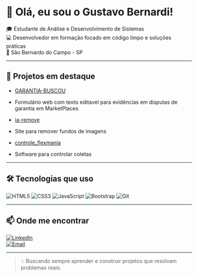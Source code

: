 # 👋 Olá, eu sou o Gustavo Bernardi!

🎓 Estudante de Análise e Desenvolvimento de Sistemas  
💻 Desenvolvedor em formação focado em código limpo e soluções práticas  
📍 São Bernardo do Campo - SP

---

## 🚀 Projetos em destaque

- [GARANTIA-BUSCOU](https://github.com/guubernardi/garantia-buscou)
- Formulário web com texto editavel para evidências em disputas de garantia  em MarketPlaces
  
- [ia-remove](https://github.com/guubernardi/ia-remove)
- Site para remover fundos de imagens
  
- [controle_flexmania](https://github.com/guubernardi/controle_flexmania)
- Software para controlar coletas
---

## 🛠 Tecnologias que uso

![HTML5](https://img.shields.io/badge/HTML5-E34F26?style=for-the-badge&logo=html5) 
![CSS3](https://img.shields.io/badge/CSS3-1572B6?style=for-the-badge&logo=css3) 
![JavaScript](https://img.shields.io/badge/JavaScript-F7DF1E?style=for-the-badge&logo=javascript&logoColor=black) 
![Bootstrap](https://img.shields.io/badge/Bootstrap-7952B3?style=for-the-badge&logo=bootstrap) 
![Git](https://img.shields.io/badge/Git-F05032?style=for-the-badge&logo=git&logoColor=white) 

---

## 📫 Onde me encontrar

[![LinkedIn](https://img.shields.io/badge/-LinkedIn-0077B5?style=for-the-badge&logo=linkedin&logoColor=white)](https://linkedin.com/in/gubernardi)  
[![Email](https://img.shields.io/badge/-Email-D14836?style=for-the-badge&logo=gmail&logoColor=white)](mailto:gubernardi@hotmail.com)  

---

> 💡 Buscando sempre aprender e construir projetos que resolvam problemas reais.
